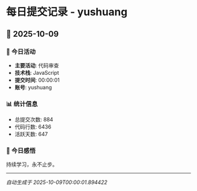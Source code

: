 # 每日提交记录 - yushuang

## 📅 2025-10-09

### 🎯 今日活动
- **主要活动**: 代码审查
- **技术栈**: JavaScript
- **提交时间**: 00:00:01
- **账号**: yushuang

### 📊 统计信息
- 总提交次数: 884
- 代码行数: 6436
- 活跃天数: 647

### 💭 今日感悟
持续学习，永不止步。

---
*自动生成于 2025-10-09T00:00:01.894422*
